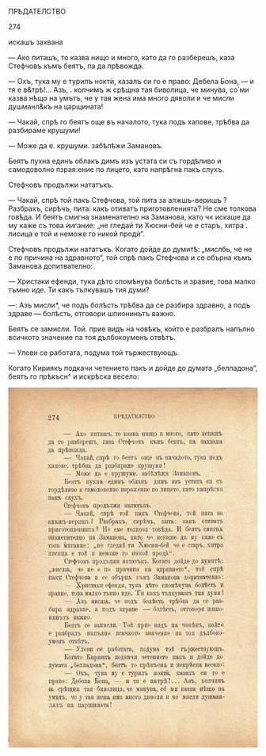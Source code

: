 ﻿ПРѢДАТЕЛСТВО

274

искашъ захвана

— Ако питашъ, то казва нищо и много, като да го разберешъ, каза Стефчовъ къмъ беятъ, па да прѣвожда.

— Охъ, тука му е турилъ ноктѝ, казалъ си го е право: Дебела Бона, — и тя е в&трѣ!... Азъ, . колчимъ ж срѣщна тая биволица, че мину́ва, со́ ми казва нѣщо на умътъ, че у тая жена има много дяволи и че мисли душманл&къ на царщината!

— Чакай, спрѣ го беятъ още въ началото, тука подъ хапове, трѣбва да разбираме крушуми!

— Може да е. крушуми. забѣлѣжи Замановъ.

Беятъ пухна единъ облакъ димъ изъ устата си съ гордѣливо и самодоволно пзрая:ение по лицето, като напрѣгна пакъ слухъ.

Стефчовъ продължи нататъкъ.

— Чакай, спрѣ той пакъ Стефчова, той пита за алжшъ-веришъ ? Разбрахъ, сирѣчъ, пита: какъ отиватъ приготовленията? Не сме толкова говѣда. И беятъ смигна знаменателно на Заманова, като ч« искаше да му каже съ това ѝигание: „не гледай ти Хюсни-бей че е старъ, хитра . лисица е той и неможе го никой продѝ“.

Стефчовъ продължи нататъкъ. Когато дойде до думитѣ: „мислбь, че не е по причина на здравното“, той спрѣ пакъ Стефчова и се обърна къмъ Заманова допитвателно:

— Христаки ефенди, тука дѣто спомѣнува болѣсть и зравие, това малко тъмно иде. Ти какъ тълкувашъ тия думи?

—: Азъ мисли*, че подъ болѣсть трѣбва да се разбира здравно, а подъ здраве — болѣсть, отговори шпионинътъ важно.

Беятъ се замисли. Той. прие видъ на човѣкъ, който е разбралъ напълно всичкото значение па тоя дълбокоуменъ отвѣтъ.

— Улови се работата, подума той тържествующъ.

Когато Кириякъ подкачи четението пакъ и дойде до думата „белладона“, беятъ го прѣкъсн^ и искрѣска весело:

![original](images/311.jpg)


